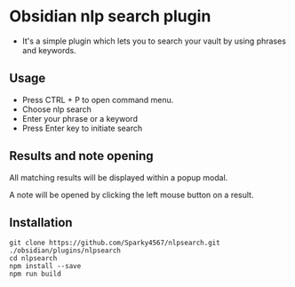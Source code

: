 # Obsidian nlp search plugin

-   It's a simple plugin which lets you to search your vault by using phrases and keywords.

## Usage

-   Press CTRL + P to open command menu.
-   Choose nlp search
-   Enter your phrase or a keyword
-   Press Enter key to initiate search

## Results and note opening

All matching results will be displayed within a popup modal.

A note will be opened by clicking the left mouse button on a result.

## Installation

```
git clone https://github.com/Sparky4567/nlpsearch.git ./obsidian/plugins/nlpsearch
cd nlpsearch
npm install --save
npm run build

```
